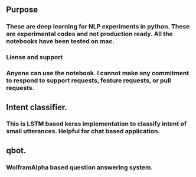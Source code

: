 ## Purpose
### These are deep learning for NLP experiments in python. These are experimental codes and not production ready. All the notebooks have been tested on mac.

### Liense and support
### Anyone can use the notebook. I cannot make any commitment to respond to support requests, feature requests, or pull requests.

## Intent classifier.
### This is LSTM based keras implementation to classify intent of small utterances. Helpful for chat based application.

## qbot.
### WolframAlpha based question answering system.
